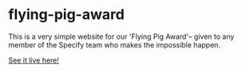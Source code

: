 # flying-pig-award

This is a very simple website for our 'Flying Pig Award'– given to any member of the Specify team who makes the impossible happen.

[See it live here!](https://grantfitzsimmons.github.io/flying-pig-award/)